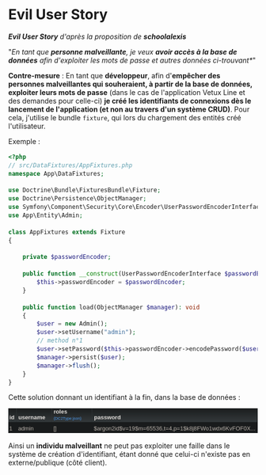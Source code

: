 # Evil User Story

_**Evil User Story** d'après la proposition de **schoolalexis**_

"_En tant que **personne malveillante**, je veux **avoir accès à la base de données** afin d'*exploiter les mots de passe et autres données ci-trouvant**_"

**Contre-mesure** : En tant que **développeur**, afin d'**empêcher des personnes malveillantes qui souheraient, à partir de la base de données, exploiter leurs mots de passe** (dans le cas de l'application Vetux Line et des demandes pour celle-ci) **je créé les identifiants de connexions dès le lancement de l'application (et non au travers d'un système CRUD)**.
Pour cela, j'utilise le bundle `fixture`, qui lors du chargement des entités créé l'utilisateur.

Exemple :

```php
<?php
// src/DataFixtures/AppFixtures.php
namespace App\DataFixtures;

use Doctrine\Bundle\FixturesBundle\Fixture;
use Doctrine\Persistence\ObjectManager;
use Symfony\Component\Security\Core\Encoder\UserPasswordEncoderInterface;
use App\Entity\Admin;

class AppFixtures extends Fixture
{

    private $passwordEncoder;

    public function __construct(UserPasswordEncoderInterface $passwordEncoder){
        $this->passwordEncoder = $passwordEncoder;
    }

    public function load(ObjectManager $manager): void
    {
        $user = new Admin();
        $user->setUsername("admin");
        // method n°1
        $user->setPassword($this->passwordEncoder->encodePassword($user, "admin"));
        $manager->persist($user);
        $manager->flush();
    }
}
```

Cette solution donnant un identifiant à la fin, dans la base de données :

![user&password](./img/user_and_password.png)

Ainsi un **individu malveillant** ne peut pas exploiter une faille dans le système de création d'identifiant, étant donné que celui-ci n'existe pas en externe/publique (côté client).